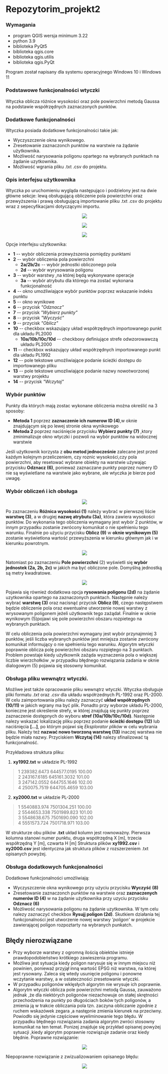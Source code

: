 # Repozytorim_projekt2
### Wymagania 
- program QGIS wersja minimum 3.22
- python 3.9
- biblioteka PyQt5
- biblioteka qgis.core
- biblioteka qgis.utilis
- biblioteka qgis.PyQt

Program został napisany dla systemu operacyjnego Windows 10 i Windows 11
### Podstawowe funkcjonalności wtyczki  
Wtyczka oblicza różnice wysokości oraz pole powierzchni metodą Gaussa na podstawie współrzędnych zaznaczonych punktów. 
### Dodatkowe funkcjonalności
Wtyczka posiada dodatkowe funkcjonalności takie jak:
- Wyczyszczenie okna wynikowego.
- Zresetowanie zaznaczonch punktów na warstwie na żądanie użytkownika.
- Możliwość narysowania poligonu opartego na wybranych punktach na żądanie uzytkownika.
- Możliwość wgrania pliku .txt .csv do projektu.


### Opis interfejsu użytkownika
Wtyczka po uruchomieniu wygląda następująco i podzielony jest na dwie główne sekcje: lewą obsługującą obliczenie pola powierzchni oraz przewyższenia i prawą obsługującą importowanie pliku .txt .csv do projektu wraz z sepecyfikacjami dotyczącymi importu. 
<!--
<p align="center">
  <img src="https://i.imgur.com/d80RQHe.png" />
</p>
-->
<p align="center">
  <img src="https://i.imgur.com/NuLO186.png width="50%"" />
</p>

<p align="center">
  <img src="https://i.imgur.com/Jyh7B0k.png width="50%"" />
</p>

<p align="center">
  <img src="https://i.imgur.com/B0kfKbe.png width="50%"" />
</p>

Opcje interfejsu użytkownika:
- **1** -- wybór obliczenia przewyższenia pomiędzy punktami
- **2** -- wybór obliczenia pola powierzchni
    - **2a/2b/2c** -- wybór jednostki obliczonego pola 
    - **2d** -- wybór wyrysowania poligonu
- **3** -- wybór warstwy ,na której będą wykonywane operacje
    - **3a** -- wybór atrybutu dla którego ma zostać wykonana funkcjonalność
- **4** -- okno umożliwiające wybór punktów poprzez wskazanie indeks punktu
- **5** -- okno wynikowe
- **6** -- przycisk *"Odznacz"*
- **7** -- przycisk *"Wybierz punkty"*
- **8** -- przycisk *"Wyczyść"*
- **9** -- przycisk *"Oblicz"*
- **10** -- checkbox wskazujący układ współrzędnych importowanego punkt dla układu PL2000
    - **10a/10b/10c/10d** -- checkboxy definiujące strefe odwzorowawczą układu PL2000
- **11** -- checkbox wskazujący układ współrzędnych importowanego punkt dla układu PL1992
- **12** -- pole tekstowe umożliwiające podanie ścieżki dostępu do importowanego pliku
- **13** -- pole tekstowe umozliwiające podanie nazwy nowotworzonej warstwy projektu
- **14** -- przycisk *"Wczytaj"*

### Wybór punktów
Punkty dla których  mają zostac wykonane obliczenia można określić na 3 sposoby:
- **Metoda 1** poprzez **zaznaczenie ich numerow ID (4)**,w oknie znajdującym się po lewej stronie okna wynikowego
- **Metoda 2** poprzez naciśnięcie przycisku **Wybierz punkty (7)** ,ktory zminimalizuje okno wtyczki i pozwoli na wybór punktów na widocznej warstwie

Jeśli użytkownik korzysta z **obu metod jednocześnie** zalecane jest przed każdym kolejnym przeliczeniem, czy roznic wysokości,czy pola powierzchni, aby resetować wybrane obiekty na warstwie używając przycisku **Odznacz (6)**, ponieważ zaznaczane punkty poprzez numery ID nie są wyświetlane na warstwie jako wybrane, ale wtyczka je bierze pod uwagę.

### Wybór obliczeń i ich obsługa
<p align="center">
  <img src="https://i.imgur.com/8sLBPZb.png" />
</p>

Po zaznaczeniu **Różnica wysokości (1)** należy wybrać w pierwszej liście **warstwę (3)**, a w drugiej **nazwę atrybutu (3a)**, która zawiera wysokości punktów. 
Do wykonania tego obliczenia wymagany jest wybór 2 punktów, w innym przypadku zostanie zwrócony komunikat o nie spełnieniu tego warunku. 
Finalnie po użyciu przycisku **Oblicz (9)** w **oknie wynikowym (5)** zostanie wyświetlona wartość przewyższenia w kierunku głównym jak i w kierunku powrotnym. 

<p align="center">
  <img src="https://i.imgur.com/d2w7huc.png" />
</p>

Natomiast po zaznaczeniu **Pole powierzchni** (2) wyświetli się **wybór jednostek (2a, 2b, 2c)** w jakich ma być obliczone pole. Domyślną jednostką są metry kwadratowe.

<p align="center">
  <img src="https://i.imgur.com/Xp8TP5K.png" />
</p>

Pojawia się również dodatkowa opcja **rysowania poligonu (2d)** na żądanie uzytkownika opartego na zaznaczonych punktach. 
Następnie należy wybrać **warstwę (3)** oraz nacisnąć przycisk **Oblicz (9)**, czego następstwem będzie obliczenie pola oraz ewentualne utworzenie nowej warstwy z wrysowanym poligonem jeżeli użytkownik tego zażądał.
Finalnie w oknie wynikowym (5)pojawi się pole powierzchni obszaru rozpietego na wybranych punktach.

W celu obliczenia pola powierzchni wymagany jest wybór przynajmniej 3 punktów, jeśli liczba wybranych punktów jest mniejsza zostanie zwrócony komunikat informujący o nie spełnieniu tego warunku.
Algorytm wtyczki poprawnie oblicza polę powierzchni obszaru rozpiętego na 3 punktach. Problem powstaje kiedy użytkownik zażąda wyznaczenia pola o większej liczbie wierzchołków ,w przypadku błędnego rozwiązania zadania w oknie dialogowym (5) pojawia się stosowny komunikat.
<!--
**UWAGA**: W celu obliczenia pola powierzchni należy wybrać metodę 1 lub metodę 3 wyboru punktu ,czyli zaznaczenie punktów bezpośrednio na warstwie. Zastosowanie metody 2 zwraca błędny wynik na warstwach, których struktura tabeli atrybutów jest różna od struktur przedstawionych poniżej w **Obsługa pliku wewnątrz wtyczki.**.
-->


### Obsługa pliku wewnątrz wtyczki.
Możliwe jest także opracowanie pliku wewnątrz wtyczki. Wtyczka obsługuje pliki formatu *.txt* oraz *.csv* dla układu współrzednych PL-1992 oraz PL-2000.
W celu zaimportowania pliku należy zaznaczyć **układ współrzędnych (10/11)** w jakich wgrany ma być plik. Ponadto przy wyborze układu PL-2000, konieczne jest określenie strefy, w której znajdują się punkty poprzez zaznaczenie dostępnych do wyboru **stref (10a/10b/10c/10d)**. Następnie nalezy wskazać lokalizację pliku poprzez podanie **ścieżki dostępu (12)** lub naciśnięcia **[...]**, po którym pojawi się *Eksplorator plików* w celu wybrania pliku. Należy też **nazwać nowo tworzoną warstwę (13)** inaczej warstwa nie będzie miała nazwy. Przyciskiem **Wczytaj (14)** nalezy sfinalizować tą funkcjonalność.

Przykładowa struktura pliku:
1. **xy1992.txt** w układzie PL-1992
>1 239382.6473 644577.0195 100.00\
>2 243167.6185 645161.3032 101.00\
>3 247142.0552 644755.1646 102.00\
>4 250075.7519 644705.4659 103.00
2. **xy2000.txt** w układzie PL-2000
>1 5540883.974 7501304.251 100.00\
>2 5544653.338 7501989.823 101.00\
>3 5548638.675 7501690.090 102.00\
>4 5551573.724 7501718.971 103.00

W strukturze obu plików **.txt** układ kolumn jest rownoważny. Pierwsza kolumna stanowi numer punktu, druga współrzędną X [m], trzecia współrzędną Y [m], czwarta H [m] <!--w odpowiednim  układzie odniesienia wysokosci tj. PL1992 - PL-KRON86-NH, PL2000 - PL-EUFRV2007-NH. -->
Struktura plików **xy1992.csv** i **xy2000.csv** jest identyczna jak struktura plików z rozszerzeniem .txt opisanych powyżej.
### Obsługa dodatkowych funkcjonalności
Dodatkowe funkcjonalności umożliwiają:
- Wyczyszczenie okna wynikowego przy użyciu przycisku **Wyczyść (8)**
- Zresetowanie zaznaczonch punktów na warstwie oraz **zaznaczenych numerów ID (4)** w na żądanie użytkownika przy uzyciu przycisku **Odznacz (6)**
- Możliwość narysowania poligonu na żądanie uzytkownika. W tym celu nalezy zaznaczyć checkbox **Rysujj poligon (2d)**. Skutkiem działania tej funkcjonalności jest utworzenie nowej warstwy *'poligon'* w projekcie zawierającej poligon rozpoztarty na wybranych punkatch.
<!--
## Uwagi
W celu obliczenia przewyższenia nie ma zanaczenia jaka metoda zaznaczania punktow będzie wybrana, natomiast przy wyznaczeniu pola powierzchni zaleca się zaznaczanie punktów metodą 1 lub 3.

## Błędy rozwiązane
- Przy wyznaczaniu pola powierzchni algorytm wtyczki źle interpretuje punkty zaznaczone metoda 2. Aby zapewnic prawidłowość wyznaczenia pola należy postępowac zgodnie z schematem obsługi przedstawionym powyżej. Ponadto funkcjonalność wtyczki została ograniczona do mozliwości wyboru punktów metodą 1 oraz 3. 
-->
## Błędy nierozwiązane
- Przy wyborze warstwy z ogromną ilością obiektów istnieje prawdopodobieństwo krótkiego zawieszenia programu.
- Możliwa jest sytuacja kiedy poligon narysuje się w innym miejscu niż powinien, ponieważ przyjął inną wartość EPSG niż warstwa, na której jest rysowany. Zaleca się wtedy usunięcie poligonu i ponowne wczytanie warstwy, a w ostateczności zresetowanie wtyczki.
- W przypadku poligonów wklęsłych algorytm nie wrysuje ich poprawnie.
- Algorytm wtyczki oblicza pole powierzchni metodą Gaussa, zauważono jednak ,że dla niektórych poligonów niezachowuje on stałej skrętności przechodzenia na punkty po długościach boków tych poligonów, a zmienia ją w trakcie obliczania pola tzn. zaczyna obliczanie zgodnie z ruchem wskazówek zegara ,a następnie zmienia kierunek na przeciwny. Powiodło się jedynie częściowe wyeliminowanie tego błędu. W przypadku błędnego rozwiązania zadania algorytm zwróci stosowny komunikat na ten temat. Ponizej znajduje się przykład opisanej powyżej sytuacji ,kiedy algorytm poprawnie rozwiązuje zadanie oraz kiedy błędnie. 
Poprawne rozwiązanie: 

<p align="center">
  <img src="https://i.imgur.com/CKwXZ26.png" />
</p>

Niepoprawne rozwiązanie z zwizualizowaniem opisanego błędu: 

<p align="center">
  <img src="https://i.imgur.com/is47EGH.png" />
</p>
